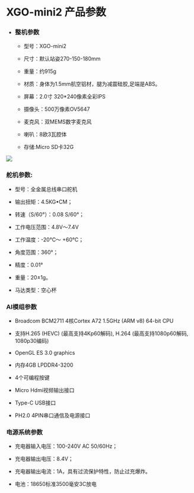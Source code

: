 ﻿---
sidebar_position: 2
sidebar_label: XGO-mini2 产品参数
---

# XGO-mini2 产品参数

- ### 整机参数

    - 型号：XGO-mini2

    - 尺寸：默认站姿270-150-180mm

    - 重量：约915g

    - 材质：身体为1.5mm航空铝材，腿为减震硅胶,足端是ABS。

    - 屏幕：2.0寸 320*240像素全彩IPS

    - 摄像头：500万像素OV5647

    - 麦克风：双MEMS数字麦克风

    - 喇叭：8欧3瓦腔体

    - 存储:Micro SD卡32G

![](https://wiki-media-ef.oss-cn-hongkong.aliyuncs.com/docs/pico/cm4-xgo-robot-kit/images/cm4-xgo-products-01.png)

### 舵机参数:

- 型号：全金属总线串口舵机

- 输出扭矩：4.5KG•CM；

- 转速（S/60°）：0.08 S/60°；

- 工作电压范围：4.8V～7.4V

- 工作温度：-20℃～ +60℃；

- 角度范围：360°；

- 精度：0.01°

- 重量：20±1g。

- 马达类型：空心杯

### AI模组参数

- Broadcom BCM2711 4核Cortex A72 1.5GHz (ARM v8) 64-bit CPU

- 支持H.265 (HEVC) (最高支持4Kp60解码), H.264 (最高支持1080p60解码, 1080p30编码)

- OpenGL ES 3.0 graphics

- 内存4GB LPDDR4-3200

- 4个可编程按键

- Micro Hdmi视频输出接口

- Type-C USB接口

- PH2.0 4PIN串口通信及电源接口

### 电源系统参数

- 充电器输入电压：100-240V AC 50/60Hz；

- 充电器输出电压：8.4V；

- 充电器输出电流：1A，具有过流保护特性，防止过充爆炸。

- 电池：18650标准3500毫安3C放电
